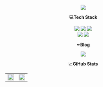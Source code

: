 <p align=center>
  <img src="https://capsule-render.vercel.app/api?type=waving&height=250&text=YongWanWon&animation=fadeIn&fontAlign=50&fontAlignY=40&color=gradient" />
</p>

<p align=center>💻<b>Tech Stack</b></p>

<p align='center'>
  <img src="https://img.shields.io/badge/HTML-E34F26?style=for-the-badge&logo=HTML5&logoColor=white">
  <img src="https://img.shields.io/badge/CSS-1572B6?style=for-the-badge&logo=CSS3&logoColor=white">
  <img src="https://img.shields.io/badge/Git-F05032?style=for-the-badge&logo=Git&logoColor=white">
  <br/>
  <img src="https://img.shields.io/badge/Javascript-F7DF1E?style=for-the-badge&logo=Javascript&logoColor=white">
  <img src="https://img.shields.io/badge/React-61DAFB?style=for-the-badge&logo=React&logoColor=white">
</p>

<p align=center>✒<b>Blog</b></p>

<p align='center'>
  <a href="https://velog.io/@wonxx777">
    <img src="https://img.shields.io/badge/Velog-20C997?style=for-the-badge&logo=Velog&logoColor=white">
  </a>
</p>

<p align=center>📈<b>GiHub Stats</b></p>

<table align=center>
  <tbody>
    <tr>
      <td width="50%">
        <img align=center src=https://github-readme-stats.vercel.app/api?username=WonYongWan&show_icons=true&theme=transparent&hide_border=true style="width:100%;"/>
      </td>
      <td width="50%">
        <img align=center src=https://github-readme-stats.vercel.app/api/top-langs/?username=WonYongWan&layout=compact&hide_border=true style="width:100%;"/>
      </td>
    </tr>
  </tbody>
</table>
